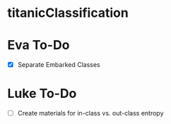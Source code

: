 # titanicClassification

# Eva To-Do
- [x] Separate Embarked Classes 

# Luke To-Do
- [ ] Create materials for in-class vs. out-class entropy